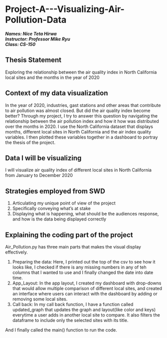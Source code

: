 # Project-A---Visualizing-Air-Pollution-Data

***Names: Nice Teta Hirwa*** <br />
***Instructor: Professor Mike Ryu*** <br />
***Class: CS-150*** <br />

## Thesis Statement
Exploring the relationship between the air quality index in North California local sites and the months in the year of 2020

## Context of my data visualization
In the year of 2020, industries, gast stations and other areas that contribute to air pollution was almost closed.
But did the air quality index become better? Through my project, I try to answer this question by navigating the relationship between the
air pollution index and how it how was distributed over the months in 2020. I use the North California dataset that displays months, different local 
sites in North California and the air index quality variables. I then plotted these variables together in a dashboard to portray the thesis of the project.

## Data I will be visualizing
I will visualize air quality index of different local sites in North California from January to December 2020

## Strategies employed from SWD
1.  Articulating my unique point of view of the project
2. Specifically conveying what’s at stake
3. Displaying what is happening, what should be the audiences response, and how is the data being displayed correctly

## Explaining the coding part of the project
Air_Pollution.py has three main parts that makes the visual display effectively. 
1. Preparing the data: Here, I printed out the top of the csv to see how it looks like, I checked if there is any missing numbers in any of teh columns that I wanted to use
and I finally changed the date into date time. 
2. App_Layout: In the app layout, I created my dashboard with drop-downs that would allow multiple comparison of different 
local sites, and created an interface where users can interact with the dashboard by adding or removing some local sites.
3. Call back: In my call back function, I have a function called updated_graph that updates the graph and layout(like color and keys) everytime a user adds in another local site to compare. It also
filters the dataframe to include only the selected sites with its title. 

And I finally called the main() function to run the code.

